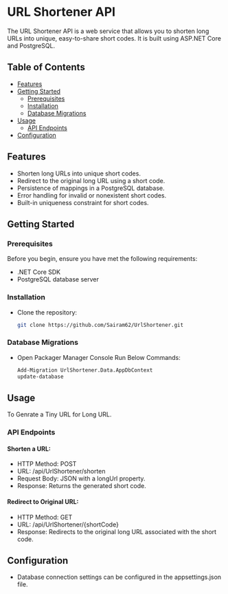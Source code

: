 # URL Shortener API

The URL Shortener API is a web service that allows you to shorten long URLs into unique, easy-to-share short codes. It is built using ASP.NET Core and PostgreSQL.

## Table of Contents

- [Features](#features)
- [Getting Started](#getting-started)
  - [Prerequisites](#prerequisites)
  - [Installation](#installation)
  - [Database Migrations](#database-migrations)
- [Usage](#usage)
  - [API Endpoints](#api-endpoints)
- [Configuration](#configuration)

## Features

- Shorten long URLs into unique short codes.
- Redirect to the original long URL using a short code.
- Persistence of mappings in a PostgreSQL database.
- Error handling for invalid or nonexistent short codes.
- Built-in uniqueness constraint for short codes.

## Getting Started

### Prerequisites

Before you begin, ensure you have met the following requirements:

- .NET Core SDK
- PostgreSQL database server

### Installation

- Clone the repository:

   ```bash
   git clone https://github.com/Sairam62/UrlShortener.git

### Database Migrations

- 	Open Packager Manager Console
    Run Below Commands:
    
    ```bash	
	Add-Migration UrlShortener.Data.AppDbContext
	update-database

## Usage
To Genrate a Tiny URL for Long URL.

### API Endpoints

#### Shorten a URL:

- HTTP Method: POST
- URL: /api/UrlShortener/shorten
- Request Body: JSON with a longUrl property.
- Response: Returns the generated short code.
#### Redirect to Original URL:

- HTTP Method: GET
- URL: /api/UrlShortener/{shortCode}
- Response: Redirects to the original long URL associated with the short code.
## Configuration
- Database connection settings can be configured in the appsettings.json file.